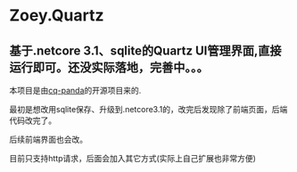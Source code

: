 ﻿# Zoey.Quartz

## 基于.netcore 3.1、sqlite的Quartz UI管理界面,直接运行即可。还没实际落地，完善中。。。

本项目是由[cq-panda](https://github.com/cq-panda/Quartz.NetUI)的开源项目来的.

最初是想改用sqlite保存、升级到.netcore3.1的，改完后发现除了前端页面，后端代码改完了。

后续前端界面也会改。

目前只支持http请求，后面会加入其它方式(实际上自己扩展也非常方便)